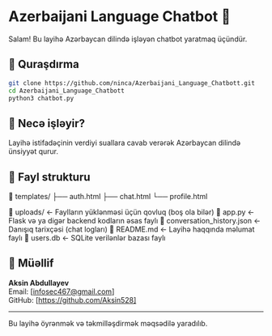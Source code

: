 
# Azerbaijani Language Chatbot 🤖

Salam! Bu layihə Azərbaycan dilində işləyən chatbot yaratmaq üçündür.

## 🔧 Quraşdırma

```bash
git clone https://github.com/ninca/Azerbaijani_Language_Chatbott.git
cd Azerbaijani_Language_Chatbott
python3 chatbot.py
```

## 🧠 Necə işləyir?

Layihə istifadəçinin verdiyi suallara cavab verərək Azərbaycan dilində ünsiyyət qurur.

## 📁 Fayl strukturu

📁 templates/
   ├── auth.html
   ├── chat.html
   └── profile.html

📁 uploads/                  ← Faylların yüklənməsi üçün qovluq (boş ola bilər)
📄 app.py                   ← Flask və ya digər backend kodların əsas faylı
📄 conversation_history.json ← Danışıq tarixçəsi (chat logları)
📄 README.md                ← Layihə haqqında məlumat faylı
📄 users.db                 ← SQLite verilənlər bazası faylı


## 👤 Müəllif

**Aksin Abdullayev**  
Email: [infosec467@gmail.com]  
GitHub: [https://github.com/Aksin528]

---

Bu layihə öyrənmək və təkmilləşdirmək məqsədilə yaradılıb.
